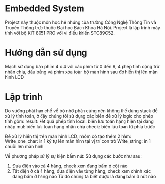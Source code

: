 ﻿# Embedded System
Project này thuộc môn học hệ nhúng của trường Công Nghệ Thông Tin và Truyền Thông trực thuộc Đại học Bách Khoa Hà Nội.
Project là lập trình máy tính với bộ KIT 8051 PRO với vi điều khiển STC89C52.

# Hướng dẫn sử dụng
Mạch sử dụng bàn phím 4 x 4 với các phím từ 0 đến 9, 4 phép tính cộng trừ nhân chia, dấu bằng và phím xóa toàn bộ màn hình sau đó hiển thị lên màn hình LCD

# Lập trình
Do vướng phải hạn chế về bộ nhớ phần cứng nên không thể dùng stack để xử lý tính toán, ở đây chúng tôi sử dụng các biển để xử lý logic cho phép tính gồm:
result: kết quả phép tính
local: biến lưu toán hạng hiện tại đang nhập
mul: biến lưu toán hạng nhân chia
check: biến lưu toán tử phía trước

Để xử lý hiển thị trên màn hình LCD, nhóm có tạo thêm 2 hàm:
Write_one_char: in 1 ký tự lên màn hình tại vị trí con trỏ
Write_string: in 1 chuỗi lên màn hình

Về phương pháp sử lý sự kiện bấm nút:
Sử dụng các bước như sau:
1. Đưa điện vào cả 4 hàng, check xem đang bấm ở cột nào
2. Tăt điện ở cả 4 hàng, đưa điện vào từng hàng, check xem chính xác đang bấm ở hàng nào
   Từ đó chúng ta biết được là đang bấm ở nút nào

